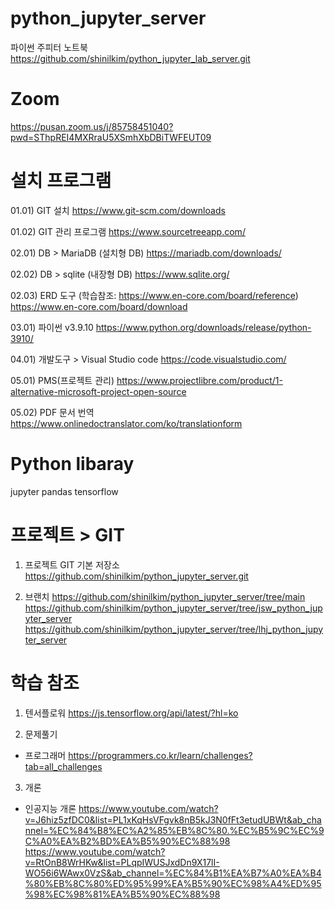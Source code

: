 # python_jupyter_server
파이썬 주피터 노트북
https://github.com/shinilkim/python_jupyter_lab_server.git

# Zoom
https://pusan.zoom.us/j/85758451040?pwd=SThpREI4MXRraU5XSmhXbDBiTWFEUT09

# 설치 프로그램
01.01) GIT 설치
https://www.git-scm.com/downloads

01.02) GIT 관리 프로그램
https://www.sourcetreeapp.com/

02.01) DB > MariaDB (설치형 DB)
https://mariadb.com/downloads/

02.02) DB > sqlite (내장형 DB)
https://www.sqlite.org/

02.03) ERD 도구 (학습참조: https://www.en-core.com/board/reference)
https://www.en-core.com/board/download

03.01) 파이썬 v3.9.10
https://www.python.org/downloads/release/python-3910/

04.01) 개발도구 > Visual Studio code
https://code.visualstudio.com/

05.01) PMS(프로젝트 관리)
https://www.projectlibre.com/product/1-alternative-microsoft-project-open-source

05.02) PDF 문서 번역
https://www.onlinedoctranslator.com/ko/translationform

# Python libaray
jupyter
pandas
tensorflow

# 프로젝트 > GIT
1) 프로젝트 GIT 기본 저장소
https://github.com/shinilkim/python_jupyter_server.git

2) 브랜치
https://github.com/shinilkim/python_jupyter_server/tree/main
https://github.com/shinilkim/python_jupyter_server/tree/jsw_python_jupyter_server
https://github.com/shinilkim/python_jupyter_server/tree/lhj_python_jupyter_server

# 학습 참조
01) 텐서플로워
https://js.tensorflow.org/api/latest/?hl=ko

2) 문제풀기
- 프로그래머
https://programmers.co.kr/learn/challenges?tab=all_challenges

3) 개론
- 인공지능 개론
https://www.youtube.com/watch?v=J6hiz5zfDC0&list=PL1xKqHsVFgvk8nB5kJ3N0fFt3etudUBWt&ab_channel=%EC%84%B8%EC%A2%85%EB%8C%80.%EC%B5%9C%EC%9C%A0%EA%B2%BD%EA%B5%90%EC%88%98
https://www.youtube.com/watch?v=RtOnB8WrHKw&list=PLqpIWUSJxdDn9X17lI-WO56i6WAwx0VzS&ab_channel=%EC%84%B1%EA%B7%A0%EA%B4%80%EB%8C%80%ED%95%99%EA%B5%90%EC%98%A4%ED%95%98%EC%98%81%EA%B5%90%EC%88%98